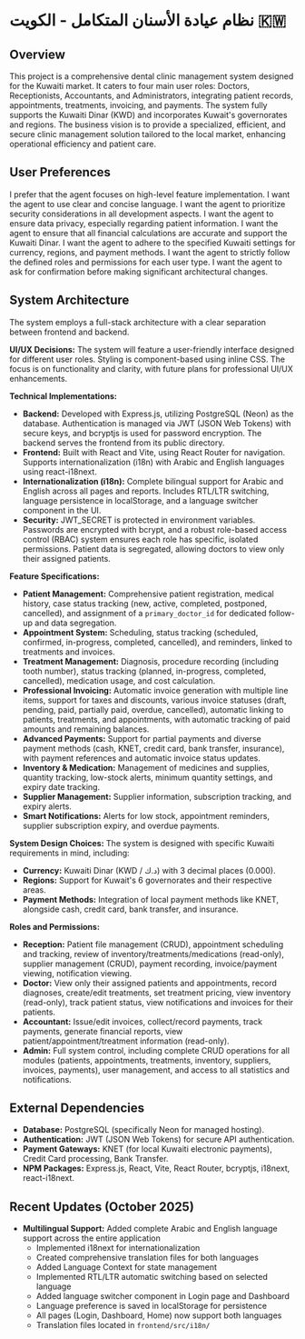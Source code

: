 # نظام عيادة الأسنان المتكامل - الكويت 🇰🇼

## Overview
This project is a comprehensive dental clinic management system designed for the Kuwaiti market. It caters to four main user roles: Doctors, Receptionists, Accountants, and Administrators, integrating patient records, appointments, treatments, invoicing, and payments. The system fully supports the Kuwaiti Dinar (KWD) and incorporates Kuwait's governorates and regions. The business vision is to provide a specialized, efficient, and secure clinic management solution tailored to the local market, enhancing operational efficiency and patient care.

## User Preferences
I prefer that the agent focuses on high-level feature implementation.
I want the agent to use clear and concise language.
I want the agent to prioritize security considerations in all development aspects.
I want the agent to ensure data privacy, especially regarding patient information.
I want the agent to ensure that all financial calculations are accurate and support the Kuwaiti Dinar.
I want the agent to adhere to the specified Kuwaiti settings for currency, regions, and payment methods.
I want the agent to strictly follow the defined roles and permissions for each user type.
I want the agent to ask for confirmation before making significant architectural changes.

## System Architecture
The system employs a full-stack architecture with a clear separation between frontend and backend.

**UI/UX Decisions:**
The system will feature a user-friendly interface designed for different user roles. Styling is component-based using inline CSS. The focus is on functionality and clarity, with future plans for professional UI/UX enhancements.

**Technical Implementations:**
*   **Backend:** Developed with Express.js, utilizing PostgreSQL (Neon) as the database. Authentication is managed via JWT (JSON Web Tokens) with secure keys, and bcryptjs is used for password encryption. The backend serves the frontend from its public directory.
*   **Frontend:** Built with React and Vite, using React Router for navigation. Supports internationalization (i18n) with Arabic and English languages using react-i18next.
*   **Internationalization (i18n):** Complete bilingual support for Arabic and English across all pages and reports. Includes RTL/LTR switching, language persistence in localStorage, and a language switcher component in the UI.
*   **Security:** JWT_SECRET is protected in environment variables. Passwords are encrypted with bcrypt, and a robust role-based access control (RBAC) system ensures each role has specific, isolated permissions. Patient data is segregated, allowing doctors to view only their assigned patients.

**Feature Specifications:**
*   **Patient Management:** Comprehensive patient registration, medical history, case status tracking (new, active, completed, postponed, cancelled), and assignment of a `primary_doctor_id` for dedicated follow-up and data segregation.
*   **Appointment System:** Scheduling, status tracking (scheduled, confirmed, in-progress, completed, cancelled), and reminders, linked to treatments and invoices.
*   **Treatment Management:** Diagnosis, procedure recording (including tooth number), status tracking (planned, in-progress, completed, cancelled), medication usage, and cost calculation.
*   **Professional Invoicing:** Automatic invoice generation with multiple line items, support for taxes and discounts, various invoice statuses (draft, pending, paid, partially paid, overdue, cancelled), automatic linking to patients, treatments, and appointments, with automatic tracking of paid amounts and remaining balances.
*   **Advanced Payments:** Support for partial payments and diverse payment methods (cash, KNET, credit card, bank transfer, insurance), with payment references and automatic invoice status updates.
*   **Inventory & Medication:** Management of medicines and supplies, quantity tracking, low-stock alerts, minimum quantity settings, and expiry date tracking.
*   **Supplier Management:** Supplier information, subscription tracking, and expiry alerts.
*   **Smart Notifications:** Alerts for low stock, appointment reminders, supplier subscription expiry, and overdue payments.

**System Design Choices:**
The system is designed with specific Kuwaiti requirements in mind, including:
*   **Currency:** Kuwaiti Dinar (KWD / د.ك) with 3 decimal places (0.000).
*   **Regions:** Support for Kuwait's 6 governorates and their respective areas.
*   **Payment Methods:** Integration of local payment methods like KNET, alongside cash, credit card, bank transfer, and insurance.

**Roles and Permissions:**
*   **Reception:** Patient file management (CRUD), appointment scheduling and tracking, review of inventory/treatments/medications (read-only), supplier management (CRUD), payment recording, invoice/payment viewing, notification viewing.
*   **Doctor:** View only their assigned patients and appointments, record diagnoses, create/edit treatments, set treatment pricing, view inventory (read-only), track patient status, view notifications and invoices for their patients.
*   **Accountant:** Issue/edit invoices, collect/record payments, track payments, generate financial reports, view patient/appointment/treatment information (read-only).
*   **Admin:** Full system control, including complete CRUD operations for all modules (patients, appointments, treatments, inventory, suppliers, invoices, payments), user management, and access to all statistics and notifications.

## External Dependencies
*   **Database:** PostgreSQL (specifically Neon for managed hosting).
*   **Authentication:** JWT (JSON Web Tokens) for secure API authentication.
*   **Payment Gateways:** KNET (for local Kuwaiti electronic payments), Credit Card processing, Bank Transfer.
*   **NPM Packages:** Express.js, React, Vite, React Router, bcryptjs, i18next, react-i18next.

## Recent Updates (October 2025)
*   **Multilingual Support:** Added complete Arabic and English language support across the entire application
    - Implemented i18next for internationalization
    - Created comprehensive translation files for both languages
    - Added Language Context for state management
    - Implemented RTL/LTR automatic switching based on selected language
    - Added language switcher component in Login page and Dashboard
    - Language preference is saved in localStorage for persistence
    - All pages (Login, Dashboard, Home) now support both languages
    - Translation files located in `frontend/src/i18n/`